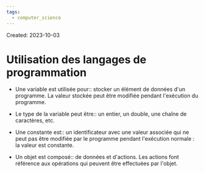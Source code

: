 ```yaml
---
tags:
  - computer_science
---
```

Created: 2023-10-03

# Utilisation des langages de programmation

- Une variable est utilisée pour:: stocker un élément de données d'un programme. La valeur stockée peut être modifiée pendant l'exécution du programme.
<!--SR:!2024-01-10,59,250-->
- Le type de la variable peut être:: un entier, un double, une chaîne de caractères, etc.
<!--SR:!2023-12-05,36,230-->

- Une constante est:: un identificateur avec une valeur associée qui ne peut pas être modifiée par le programme pendant l'exécution normale : la valeur est constante.
<!--SR:!2023-12-19,45,250-->

- Un objet est composé:: de données et d'actions. Les actions font référence aux opérations qui peuvent être effectuées par l'objet.
<!--SR:!2023-12-31,54,250-->
